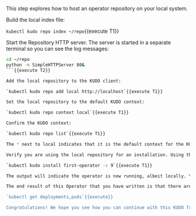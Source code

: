 This step explores how to host an operator repository on your local system.

Build the local index file:

`kubectl kudo repo index ~/repo`{{execute T1}}

Start the Repository HTTP server. The server is started in a separate terminal so you can see the log messages:

```bash
cd ~/repo
python -m SimpleHTTPServer 80&
```{{execute T2}}

Add the local repository to the KUDO client:

`kubectl kudo repo add local http://localhost`{{execute T1}}

Set the local repository to the default KUDO context:

`kubectl kudo repo context local`{{execute T1}}

Confirm the KUDO context:

`kubectl kudo repo list`{{execute T1}}

The * next to local indicates that it is the default context for the KUDO client.

Verify you are using the local repository for an installation. Using the verbose CLI output flag (`-v`) with KUDO, it is possible to trace from where an operator is being installed:

`kubectl kudo install first-operator -v 9`{{execute T1}}

The output will indicate the operator is now running, albeit locally. You will also see appropriate output in the second terminal tab running the Python HTTP server.

The end result of this Operator that you have written is that there are two new Nginx Pods running. In step 3 you created a declaration for the Nginx servers, but did not directly submit them to Kubernetes. Instead when you deployed the Operator; it took care of those management details. It's a simple example, but it works:

`kubectl get deployments,pods`{{execute}}

Congratulations! We hope you see how you can continue with this KUDO framework to create more [interesting operators](https://kudo.dev/#get-kudo-operators).
